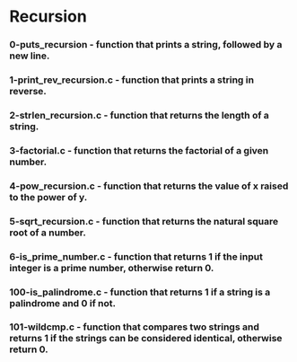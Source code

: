 # Recursion

### 0-puts_recursion - function that prints a string, followed by a new line.
### 1-print_rev_recursion.c - function that prints a string in reverse.
### 2-strlen_recursion.c - function that returns the length of a string.
### 3-factorial.c - function that returns the factorial of a given number.
### 4-pow_recursion.c - function that returns the value of x raised to the power of y.
### 5-sqrt_recursion.c - function that returns the natural square root of a number.
### 6-is_prime_number.c - function that returns 1 if the input integer is a prime number, otherwise return 0.
### 100-is_palindrome.c - function that returns 1 if a string is a palindrome and 0 if not.
### 101-wildcmp.c - function that compares two strings and returns 1 if the strings can be considered identical, otherwise return 0.

